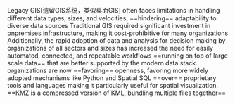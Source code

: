 Legacy GIS[遗留GIS系统，类似桌面GIS] often faces limitations in handling different data types, sizes, and velocities, ==hindering== adaptability to diverse data sources
Traditional GIS required significant investment in onpremises infrastructure, making it cost-prohibitive for many organizations
Additionally, the rapid adoption of data and analysis for decision making by organizations of all sectors and sizes has increased the need for easily automated, connected, and repeatable workflows ==running on top of large scale data== that are better supported by the modern data stack.
organizations are now ==favoring== openness, favoring more widely adopted mechanisms like Python and Spatial SQL ==over== proprietary tools and languages
making it particularly useful for spatial visualization.
==KMZ is a compressed version of KML, bundling multiple files together==